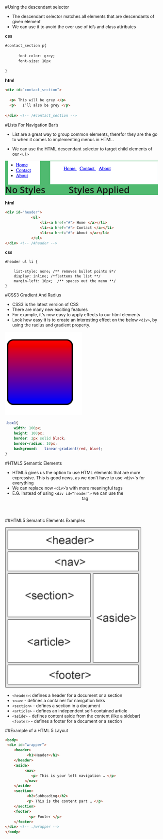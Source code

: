 


#Using the descendant selector 

- The descendant selector matches all elements that are descendants of given element
- We can use it to avoid the over use of id’s and class attributes

**css**

```html 
#contact_section p{

      font-color: grey;
      font-size: 10px		

}
```
**html**
  

```html
<div id=“contact_section”>

  <p> This will be grey </p>
  <p>   I’ll also be grey </p>

</div> <!-- /#contact_section -->

```

#Lists For Navigation Bar’s

- List are a great way to group common elements, therefor they are the go to when it comes to implementing menus in HTML. 

- We can use the HTML descendant selector to target child elements of our `<ul>`

![](assets/menu_example.jpg)


**html**

```html
<div id="header">
            <ul>
                <li><a href="#"> Home </a></li>
                <li><a href="#"> Contact </a></li>
                <li><a href="#"> About </a></li>
            </ul>
</div> <!-- /#header -->

```

**css**

```
#header ul li {
    
    list-style: none; /** removes bullet points 8*/
    display: inline; /*flattens the list **/
    margin-left: 10px;  /** spaces out the menu **/
}
```

#CSS3 Gradient And Radius

- CSS3 is the latest version of CSS
- There are many new exciting features
- For example, it's now easy to apply effects to our html elements 
- Look how easy it is to create an interesting effect on the below `<div>`, by using the radius and gradient property. 

![](assets/css3.png)

```css
.box1{
	width: 100px;    
	height: 100px;    
	border: 2px solid black;    
	border-radius: 10px;    
	background:   linear-gradient(red, blue);
}

```

#HTML5 Semantic Elements

- HTML5 gives us the option to use HTML elements that are more expressive. This is good news, as we  don't have to use `<div>`'s for everything
- We can replace now `<div>`’s with more meaningful tags
- E.G. Instead of using `<div id=“header”>` we can use the <header> tag

##HTML5 Semantic Elements Examples

![](assets/semantic_html.png)

 - `<header>`: defines a header for a document or a section
- `<nav>` - defines a container for navigation links
- `<section>` - defines a section in a document
- `<article>` - defines an independent self-contained article
- `<aside>` - defines content aside from the content (like a sidebar)
`<footer>` - defines a footer for a document or a section


##Example of a HTML 5 Layout  
```html
<body>
 <div id=“wrapper”>  
    <header>
          <h1>Header</h1>
    </header>
    <aside>
         <nav>
            <p> This is your left navigation … </p>
         </nav>
    </aside>
    <section>
          <h2>Subheading</h2>
          <p> This is the content part … </p>
    </section>
    <footer>
           <p> Footer </p>
    </footer>
</div> <!-- ./wrapper -->
</body>

```







